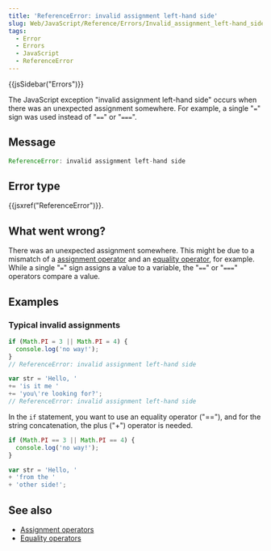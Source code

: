 ```yaml
---
title: 'ReferenceError: invalid assignment left-hand side'
slug: Web/JavaScript/Reference/Errors/Invalid_assignment_left-hand_side
tags:
  - Error
  - Errors
  - JavaScript
  - ReferenceError
---
```

{{jsSidebar("Errors")}}

The JavaScript exception "invalid assignment left-hand side" occurs when there
was an unexpected assignment somewhere. For example, a single "`=`" sign was
used instead of "`==`" or "`===`".

## Message

```js
ReferenceError: invalid assignment left-hand side
```

## Error type

{{jsxref("ReferenceError")}}.

## What went wrong?

There was an unexpected assignment somewhere. This might be due to a mismatch of
a
[assignment operator](/en-US/docs/Web/JavaScript/Reference/Operators#assignment_operators)
and an
[equality operator](/en-US/docs/Web/JavaScript/Reference/Operators#equality_operators),
for example. While a single "`=`" sign assigns a value to a variable, the "`==`"
or "`===`" operators compare a value.

## Examples

### Typical invalid assignments

```js example-bad
if (Math.PI = 3 || Math.PI = 4) {
  console.log('no way!');
}
// ReferenceError: invalid assignment left-hand side

var str = 'Hello, '
+= 'is it me '
+= 'you\'re looking for?';
// ReferenceError: invalid assignment left-hand side
```

In the `if` statement, you want to use an equality operator ("=="), and for the
string concatenation, the plus ("+") operator is needed.

```js example-good
if (Math.PI == 3 || Math.PI == 4) {
  console.log('no way!');
}

var str = 'Hello, '
+ 'from the '
+ 'other side!';
```

## See also

- [Assignment operators](/en-US/docs/Web/JavaScript/Reference/Operators#assignment_operators)
- [Equality operators](/en-US/docs/Web/JavaScript/Reference/Operators#equality_operators)
